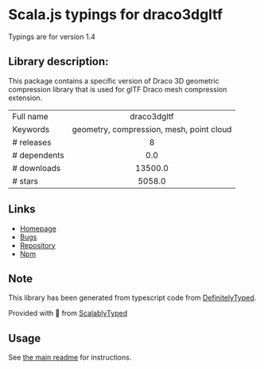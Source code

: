 
# Scala.js typings for draco3dgltf

Typings are for version 1.4

## Library description:
This package contains a specific version of Draco 3D geometric compression library that is used for glTF Draco mesh compression extension.

|                    |                 |
| ------------------ | :-------------: |
| Full name          | draco3dgltf |
| Keywords           | geometry, compression, mesh, point cloud |
| # releases         | 8 |
| # dependents       | 0.0 |
| # downloads        | 13500.0 |
| # stars            | 5058.0 |

## Links
- [Homepage](https://github.com/google/draco#readme)
- [Bugs](https://github.com/google/draco/issues)
- [Repository](https://github.com/google/draco)
- [Npm](https://www.npmjs.com/package/draco3dgltf)
    


## Note
This library has been generated from typescript code from [DefinitelyTyped](https://definitelytyped.org).

Provided with :purple_heart: from [ScalablyTyped](https://github.com/oyvindberg/ScalablyTyped)

## Usage
See [the main readme](../../readme.md) for instructions.


